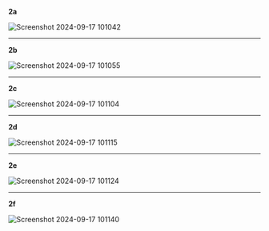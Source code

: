 **2a**


![Screenshot 2024-09-17 101042](https://github.com/user-attachments/assets/c28a64ee-b5f3-497c-9410-b5d74b005b7b)
________________________________________________________________________________________________________________
**2b**


![Screenshot 2024-09-17 101055](https://github.com/user-attachments/assets/d80cad16-915c-4c86-9403-55386b934a4b)
________________________________________________________________________________________________________________
**2c**


![Screenshot 2024-09-17 101104](https://github.com/user-attachments/assets/a0f6fb76-aa7b-473f-84a3-68d5e0dc0826)
________________________________________________________________________________________________________________
**2d**


![Screenshot 2024-09-17 101115](https://github.com/user-attachments/assets/ea65729c-645e-48fc-b9ab-1a9cb0c267a7)
________________________________________________________________________________________________________________
**2e**


![Screenshot 2024-09-17 101124](https://github.com/user-attachments/assets/73ea08f8-f711-4e1d-8b03-95fb36d2f1d7)
________________________________________________________________________________________________________________
**2f**


![Screenshot 2024-09-17 101140](https://github.com/user-attachments/assets/2aed8543-70f6-4697-a286-062cefd316b6)
